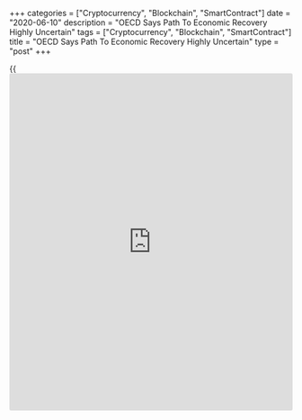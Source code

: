 +++
categories = ["Cryptocurrency", "Blockchain", "SmartContract"]
date = "2020-06-10"
description = "OECD Says Path To Economic Recovery Highly Uncertain"
tags = ["Cryptocurrency", "Blockchain", "SmartContract"]
title = "OECD Says Path To Economic Recovery Highly Uncertain"
type = "post"
+++

{{<iframe id="large-banner" src="https://www.bounty.group/#slide=25.0" width="100%" height="600" scrolling="no" style="border: 0px solid rgb(216, 221, 230); border-radius: 3px;">}}

The Organisation for Economic Cooperation and Development said the
[coronavirus][1], or Covid-19, pandemic has triggered the most severe
recession in nearly a century.

As restrictions begin to ease, the path to economic recovery remains
highly uncertain and vulnerable to a second wave of infections, the OECD
said in its latest Economic Outlook, published on Wednesday.

Global economic activity is expected to fall 6 percent in 2020 if a
second wave of infections is avoided. The unemployment rate in the OECD
is forecast to rise to 9.2 percent from 5.4 percent in 2019.

But global GDP will fall 7.6 percent this year in case of a second
outbreak of virus triggering a return to lockdowns.

OECD Secretary-General Angel Gurría said "Uncertainty is clearly extreme
in the current context, but the implications of that for macroeconomic
policies are not symmetric."

"Policy-makers were right not to be too slow to introduce emergency
measures, and they should now guard against being too quick to withdraw
them" said Gurría.

For comments and feedback [contact](https://www.playgroundfx.com/contact/): editorial@rtt[news](https://www.letsplayfx.com/blog/forex-news-website/).com

[Economic News][2]

 **What parts of the world are seeing the best (and worst) economic
performances lately? Click[here][3] to check out our [Econ Scorecard][3]
and find out! See up-to-the-moment [ranking](https://www.playgroundfx.com/blog/crypto-exchange-ranking/)s for the best and worst
performers in [GDP][4], [unemployment rate][5], [inflation][6] and much
more.**

   1. www.rtt[news](https://www.letsplayfx.com/blog/forex-news-website/).com/list/coronavirus.aspx
   2. www.rtt[news](https://www.letsplayfx.com/blog/forex-news-website/).com/Content/EconomicNews.aspx
   3. www.rtt[news](https://www.letsplayfx.com/blog/forex-news-website/).com/economic-scorecard/world-rank/unemployment-rate/highest-performance.aspx
   4. www.rtt[news](https://www.letsplayfx.com/blog/forex-news-website/).com/economic-scorecard/world-rank/GDP/highest-performance.aspx
   5. www.rtt[news](https://www.letsplayfx.com/blog/forex-news-website/).com/economic-scorecard/world-rank/unemployment-rate/lowest-performance.aspx
   6. www.rtt[news](https://www.letsplayfx.com/blog/forex-news-website/).com/economic-scorecard/world-rank/CPI/highest-performance.aspx